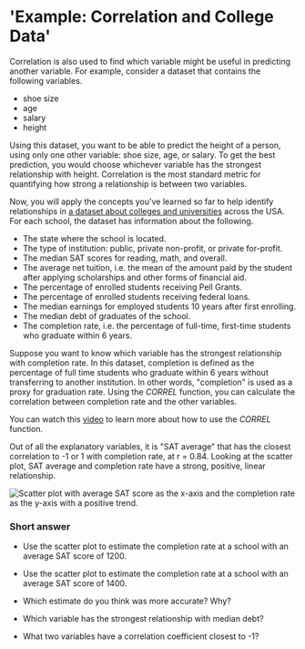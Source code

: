 <!-- Copyright (C)  Google, Runestone Interactive LLC
  This work is licensed under the Creative Commons Attribution-ShareAlike 4.0
  International License. To view a copy of this license, visit
  http://creativecommons.org/licenses/by-sa/4.0/. -->

'Example: Correlation and College Data'
=======================================

Correlation is also used to find which variable might be useful in
predicting another variable. For example, consider a dataset that
contains the following variables.

-   shoe size
-   age
-   salary
-   height

Using this dataset, you want to be able to predict the height of a
person, using only one other variable: shoe size, age, or salary. To get
the best prediction, you would choose whichever variable has the
strongest relationship with height. Correlation is the most standard
metric for quantifying how strong a relationship is between two
variables.

Now, you will apply the concepts you've learned so far to help identify
relationships in [a dataset about colleges and
universities](https://docs.google.com/spreadsheets/d/17Uc5J53fHSPHTReNAMw2s-CxLWljPRhbZYvTUtcB8OY/edit?usp=sharing)
across the USA. For each school, the dataset has information about the
following.

-   The state where the school is located.
-   The type of institution: public, private non-profit, or private
    for-profit.
-   The median SAT scores for reading, math, and overall.
-   The average net tuition, i.e. the mean of the amount paid by the
    student after applying scholarships and other forms of financial
    aid.
-   The percentage of enrolled students receiving Pell Grants.
-   The percentage of enrolled students receiving federal loans.
-   The median earnings for employed students 10 years after first
    enrolling.
-   The median debt of graduates of the school.
-   The completion rate, i.e. the percentage of full-time, first-time
    students who graduate within 6 years.

Suppose you want to know which variable has the strongest relationship
with completion rate. In this dataset, completion is defined as the
percentage of full time students who graduate within 6 years without
transferring to another institution. In other words, "completion" is
used as a proxy for graduation rate. Using the *CORREL* function, you
can calculate the correlation between completion rate and the other
variables.

You can watch this [video](https://www.youtube.com/watch?v=omIT5V7naqM)
to learn more about how to use the *CORREL* function.

Out of all the explanatory variables, it is "SAT average" that has the
closest correlation to -1 or 1 with completion rate, at r = 0.84.
Looking at the scatter plot, SAT average and completion rate have a
strong, positive, linear relationship.

![Scatter plot with average SAT score as the x-axis and the 
completion rate as the y-axis with a positive trend.](figures/college_data.png)

### Short answer

- Use the scatter plot to estimate the completion rate at a school with an
average SAT score of 1200.

- Use the scatter plot to estimate the completion rate at a school with an
average SAT score of 1400.

- Which estimate do you think was more accurate? Why?

- Which variable has the strongest relationship with median debt?

- What two variables have a correlation coefficient closest to -1?